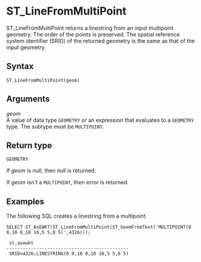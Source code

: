 # ST\_LineFromMultiPoint<a name="ST_LineFromMultiPoint-function"></a>

ST\_LineFromMultiPoint returns a linestring from an input multipoint geometry\. The order of the points is preserved\. The spatial reference system identifier \(SRID\) of the returned geometry is the same as that of the input geometry\. 

## Syntax<a name="ST_LineFromMultiPoint-function-syntax"></a>

```
ST_LineFromMultiPoint(geom)
```

## Arguments<a name="ST_LineFromMultiPoint-function-arguments"></a>

 *geom*   
A value of data type `GEOMETRY` or an expression that evaluates to a `GEOMETRY` type\. The subtype must be `MULTIPOINT`\. 

## Return type<a name="ST_LineFromMultiPoint-function-return"></a>

`GEOMETRY`

If *geom* is null, then null is returned\. 

If *geom* isn't a `MULTIPOINT`, then error is returned\. 

## Examples<a name="ST_LineFromMultiPoint-function-examples"></a>

The following SQL creates a linestring from a multipoint\. 

```
SELECT ST_AsEWKT(ST_LineFromMultiPoint(ST_GeomFromText('MULTIPOINT(0 0,10 0,10 10,5 5,0 5)',4326)));
```

```
 st_asewkt
---------------------------------------------
 SRID=4326;LINESTRING(0 0,10 0,10 10,5 5,0 5)
```